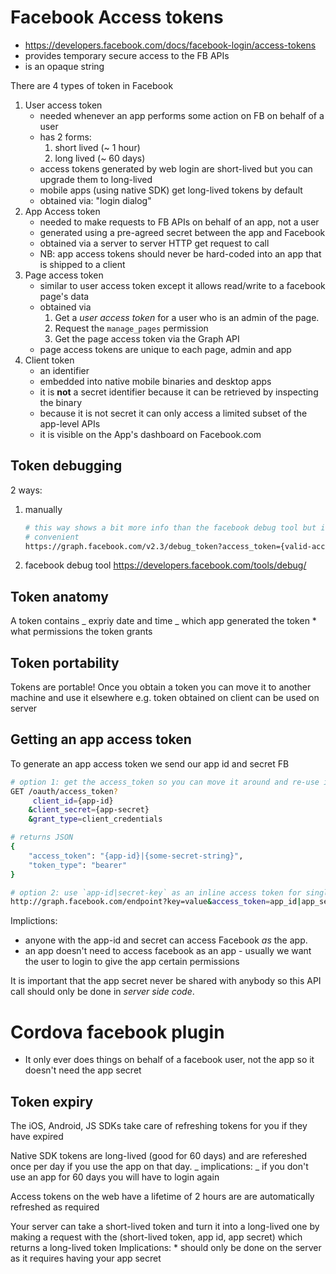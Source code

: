 # Facebook Access tokens

- https://developers.facebook.com/docs/facebook-login/access-tokens
- provides temporary secure access to the FB APIs
- is an opaque string

There are 4 types of token in Facebook

1. User access token
    - needed whenever an app performs some action on FB on behalf of a user
    - has 2 forms:
        1. short lived (~ 1 hour)
        2. long lived (~ 60 days)
    - access tokens generated by web login are short-lived but you can upgrade
      them to long-lived
    - mobile apps (using native SDK) get long-lived tokens by default
    - obtained via: "login dialog"
2. App Access token
    - needed to make requests to FB APIs on behalf of an app, not a user
    - generated using a pre-agreed secret between the app and Facebook
    - obtained via a server to server HTTP get request to call
    - NB: app access tokens should never be hard-coded into an app that is
      shipped to a client
3. Page access token
    - similar to user access token except it allows read/write to a facebook
      page's data
    - obtained via
        1. Get a _user access token_ for a user who is an admin of the page.
        2. Request the `manage_pages` permission
        3. Get the page access token via the Graph API
    - page access tokens are unique to each page, admin and app
4. Client token
    - an identifier
    - embedded into native mobile binaries and desktop apps
    - it is **not** a secret identifier because it can be retrieved by
      inspecting the binary
    - because it is not secret it can only access a limited subset of the
      app-level APIs
    - it is visible on the App's dashboard on Facebook.com

## Token debugging

2 ways:

1. manually
    ```sh
    # this way shows a bit more info than the facebook debug tool but is a bit less
    # convenient
    https://graph.facebook.com/v2.3/debug_token?access_token={valid-access-token}&input_token={token-to-debug}
    ```
2. facebook debug tool https://developers.facebook.com/tools/debug/

## Token anatomy

A token contains _ expriy date and time _ which app generated the token \* what
permissions the token grants

## Token portability

Tokens are portable! Once you obtain a token you can move it to another machine
and use it elsewhere e.g. token obtained on client can be used on server

## Getting an app access token

To generate an app access token we send our app id and secret FB

```sh
# option 1: get the access_token so you can move it around and re-use it
GET /oauth/access_token?
     client_id={app-id}
    &client_secret={app-secret}
    &grant_type=client_credentials

# returns JSON
{
    "access_token": "{app-id}|{some-secret-string}",
    "token_type": "bearer"
}

# option 2: use `app-id|secret-key` as an inline access token for single shot actions
http://graph.facebook.com/endpoint?key=value&access_token=app_id|app_secret
```

Implictions:

- anyone with the app-id and secret can access Facebook _as_ the app.
- an app doesn't need to access facebook as an app - usually we want the user to
  login to give the app certain permissions

It is important that the app secret never be shared with anybody so this API
call should only be done in _server side code_.

# Cordova facebook plugin

- It only ever does things on behalf of a facebook user, not the app so it
  doesn't need the app secret

## Token expiry

The iOS, Android, JS SDKs take care of refreshing tokens for you if they have
expired

Native SDK tokens are long-lived (good for 60 days) and are refereshed once per
day if you use the app on that day. _ implications: _ if you don't use an app
for 60 days you will have to login again

Access tokens on the web have a lifetime of 2 hours are are automatically
refreshed as required

Your server can take a short-lived token and turn it into a long-lived one by
making a request with the (short-lived token, app id, app secret) which returns
a long-lived token Implications: \* should only be done on the server as it
requires having your app secret
